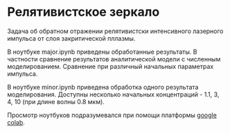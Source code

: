 # Релятивистское зеркало
Задача об обратном отражении релятивистски интенсивного лазерного импульса от слоя закритической пллазмы.

В ноутбуке major.ipynb приведены обработанные результаты. В частности сравнение результатов аналитической модели с численным моделированием. Сравнение при различный начальных параметрах импульса.

В ноутбуке minor.ipynb приведена обработка одного результата моделирования. Доступны несколько начальных концентраций - 1.1, 3, 4, 10 (при длине волны 0.8 мкм). 

Просмотр ноутбуков подразумевался при помощи платформы [google colab](https://colab.research.google.com).


